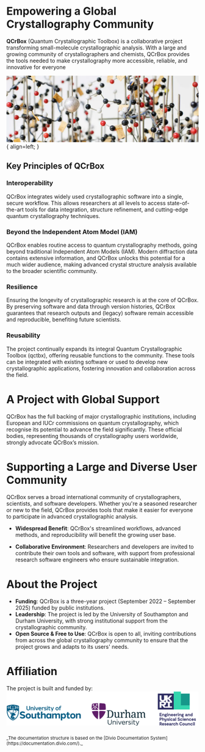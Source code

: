 <!-- ---
hide:
  - navigation
--- -->

# Empowering a Global Crystallography Community
**QCrBox** (Quantum Crystallographic Toolbox) is a collaborative project transforming small-molecule crystallographic analysis. With a large and growing community of crystallographers and chemists, QCrBox provides the tools needed to make crystallography more accessible, reliable, and innovative for everyone


![Insulin](images/insulin.webp){ align=left; }


## Key Principles of QCrBox

### Interoperability
QCrBox integrates widely used crystallographic software into a single, secure workflow. This allows researchers at all levels to access state-of-the-art tools for data integration, structure refinement, and cutting-edge quantum crystallography techniques.

### Beyond the Independent Atom Model (IAM)
QCrBox enables routine access to quantum crystallography methods, going beyond traditional Independent Atom Models (IAM). Modern diffraction data contains extensive information, and QCrBox unlocks this potential for a much wider audience, making advanced crystal structure analysis available to the broader scientific community.

### Resilience
Ensuring the longevity of crystallographic research is at the core of QCrBox. By preserving software and data through version histories, QCrBox guarantees that research outputs and (legacy) software remain accessible and reproducible, benefiting future scientists.

### Reusability
The project continually expands its integral Quantum Crystallographic Toolbox (qctbx), offering reusable functions to the community. These tools can be integrated with existing software or used to develop new crystallographic applications, fostering innovation and collaboration across the field.

# A Project with Global Support
QCrBox has the full backing of major crystallographic institutions, including European and IUCr commissions on quantum crystallography, which recognise its potential to advance the field significantly. These official bodies, representing thousands of crystallography users worldwide, strongly advocate QCrBox’s mission.

# Supporting a Large and Diverse User Community
QCrBox serves a broad international community of crystallographers, scientists, and software developers. Whether you're a seasoned researcher or new to the field, QCrBox provides tools that make it easier for everyone to participate in advanced crystallographic analysis.

- **Widespread Benefit**: QCrBox's streamlined workflows, advanced methods, and reproducibility will benefit the growing user base.

- **Collaborative Environment**: Researchers and developers are invited to contribute their own tools and software, with support from professional research software engineers who ensure sustainable integration.

# About the Project

- **Funding**: QCrBox is a three-year project (September 2022 – September 2025) funded by public institutions.
- **Leadership**: The project is led by the University of Southampton and Durham University, with strong institutional support from the crystallographic community.
- **Open Source & Free to Use**: QCrBox is open to all, inviting contributions from across the global crystallography community to ensure that the project grows and adapts to its users' needs.

# Affiliation
The project is built and funded by:
![images/institutions_logos.png](images/institutions_logos.png)

<div style="font-size:smaller; margin-top:2em" markdown>
_The documentation structure is based on the [Divio Documentation System](https://documentation.divio.com/)._
</div>
